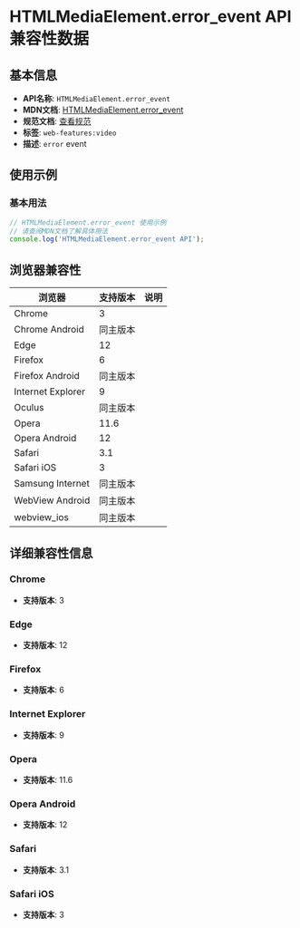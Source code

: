# HTMLMediaElement.error_event API 兼容性数据

## 基本信息

- **API名称**: `HTMLMediaElement.error_event`
- **MDN文档**: [HTMLMediaElement.error_event](https://developer.mozilla.org/docs/Web/API/HTMLMediaElement/error_event)
- **规范文档**: [查看规范](https://html.spec.whatwg.org/multipage/media.html#event-media-error,https://html.spec.whatwg.org/multipage/webappapis.html#handler-window-onmessageerror)
- **标签**: `web-features:video`
- **描述**: `error` event

## 使用示例

### 基本用法

```javascript
// HTMLMediaElement.error_event 使用示例
// 请查阅MDN文档了解具体用法
console.log('HTMLMediaElement.error_event API');
```

## 浏览器兼容性

| 浏览器 | 支持版本 | 说明 |
|--------|----------|------|
| Chrome | 3 |  |
| Chrome Android | 同主版本 |  |
| Edge | 12 |  |
| Firefox | 6 |  |
| Firefox Android | 同主版本 |  |
| Internet Explorer | 9 |  |
| Oculus | 同主版本 |  |
| Opera | 11.6 |  |
| Opera Android | 12 |  |
| Safari | 3.1 |  |
| Safari iOS | 3 |  |
| Samsung Internet | 同主版本 |  |
| WebView Android | 同主版本 |  |
| webview_ios | 同主版本 |  |

## 详细兼容性信息

### Chrome

- **支持版本**: 3

### Edge

- **支持版本**: 12

### Firefox

- **支持版本**: 6

### Internet Explorer

- **支持版本**: 9

### Opera

- **支持版本**: 11.6

### Opera Android

- **支持版本**: 12

### Safari

- **支持版本**: 3.1

### Safari iOS

- **支持版本**: 3

